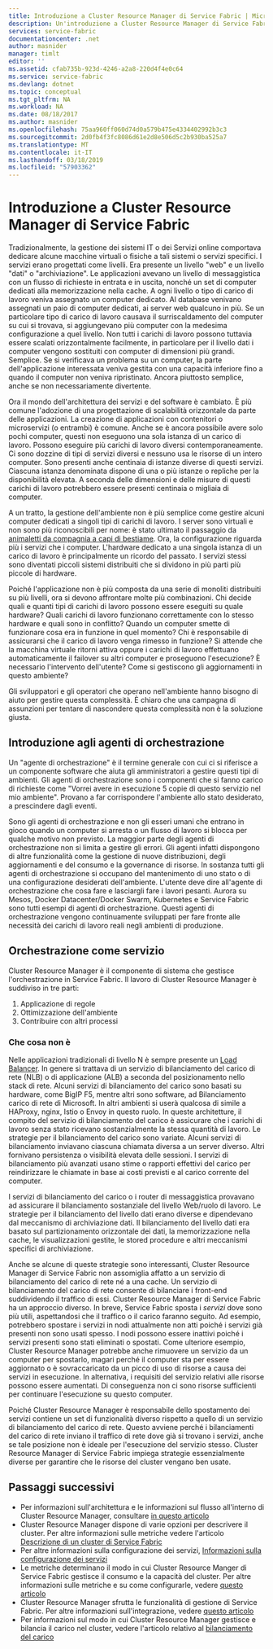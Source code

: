 ```yaml
---
title: Introduzione a Cluster Resource Manager di Service Fabric | Microsoft Docs
description: Un'introduzione a Cluster Resource Manager di Service Fabric.
services: service-fabric
documentationcenter: .net
author: masnider
manager: timlt
editor: ''
ms.assetid: cfab735b-923d-4246-a2a8-220d4f4e0c64
ms.service: service-fabric
ms.devlang: dotnet
ms.topic: conceptual
ms.tgt_pltfrm: NA
ms.workload: NA
ms.date: 08/18/2017
ms.author: masnider
ms.openlocfilehash: 75aa960ff060d74d0a579b475e4334402992b3c3
ms.sourcegitcommit: 2d0fb4f3fc8086d61e2d8e506d5c2b930ba525a7
ms.translationtype: MT
ms.contentlocale: it-IT
ms.lasthandoff: 03/18/2019
ms.locfileid: "57903362"
---
```

# <a name="introducing-the-service-fabric-cluster-resource-manager"></a>Introduzione a Cluster Resource Manager di Service Fabric
Tradizionalmente, la gestione dei sistemi IT o dei Servizi online comportava dedicare alcune macchine virtuali o fisiche a tali sistemi o servizi specifici. I servizi erano progettati come livelli. Era presente un livello "web" e un livello "dati" o "archiviazione". Le applicazioni avevano un livello di messaggistica con un flusso di richieste in entrata e in uscita, nonché un set di computer dedicati alla memorizzazione nella cache. A ogni livello o tipo di carico di lavoro veniva assegnato un computer dedicato. Al database venivano assegnati un paio di computer dedicati, ai server web qualcuno in più. Se un particolare tipo di carico di lavoro causava il surriscaldamento del computer su cui si trovava, si aggiungevano più computer con la medesima configurazione a quel livello. Non tutti i carichi di lavoro possono tuttavia essere scalati orizzontalmente facilmente, in particolare per il livello dati i computer vengono sostituiti con computer di dimensioni più grandi. Semplice. Se si verificava un problema su un computer, la parte dell'applicazione interessata veniva gestita con una capacità inferiore fino a quando il computer non veniva ripristinato. Ancora piuttosto semplice, anche se non necessariamente divertente.

Ora il mondo dell'architettura dei servizi e del software è cambiato. È più comune l'adozione di una progettazione di scalabilità orizzontale da parte delle applicazioni. La creazione di applicazioni con contenitori o microservizi (o entrambi) è comune. Anche se è ancora possibile avere solo pochi computer, questi non eseguono una sola istanza di un carico di lavoro. Possono eseguire più carichi di lavoro diversi contemporaneamente. Ci sono dozzine di tipi di servizi diversi e nessuno usa le risorse di un intero computer. Sono presenti anche centinaia di istanze diverse di questi servizi. Ciascuna istanza denominata dispone di una o più istanze o repliche per la disponibilità elevata. A seconda delle dimensioni e delle misure di questi carichi di lavoro potrebbero essere presenti centinaia o migliaia di computer. 

A un tratto, la gestione dell'ambiente non è più semplice come gestire alcuni computer dedicati a singoli tipi di carichi di lavoro. I server sono virtuali e non sono più riconoscibili per nome: è stato ultimato il passaggio da [animaletti da compagnia a capi di bestiame](https://www.slideshare.net/randybias/architectures-for-open-and-scalable-clouds/20). Ora, la configurazione riguarda più i servizi che i computer. L'hardware dedicato a una singola istanza di un carico di lavoro è principalmente un ricordo del passato. I servizi stessi sono diventati piccoli sistemi distribuiti che si dividono in più parti più piccole di hardware.

Poiché l'applicazione non è più composta da una serie di monoliti distribuiti su più livelli, ora si devono affrontare molte più combinazioni. Chi decide quali e quanti tipi di carichi di lavoro possono essere eseguiti su quale hardware? Quali carichi di lavoro funzionano correttamente con lo stesso hardware e quali sono in conflitto? Quando un computer smette di funzionare cosa era in funzione in quel momento? Chi è responsabile di assicurarsi che il carico di lavoro venga rimesso in funzione? Si attende che la macchina virtuale ritorni attiva oppure i carichi di lavoro effettuano automaticamente il failover su altri computer e proseguono l'esecuzione? È necessario l'intervento dell'utente? Come si gestiscono gli aggiornamenti in questo ambiente?

Gli sviluppatori e gli operatori che operano nell'ambiente hanno bisogno di aiuto per gestire questa complessità. È chiaro che una campagna di assunzioni per tentare di nascondere questa complessità non è la soluzione giusta.

## <a name="introducing-orchestrators"></a>Introduzione agli agenti di orchestrazione
Un "agente di orchestrazione" è il termine generale con cui ci si riferisce a un componente software che aiuta gli amministratori a gestire questi tipi di ambienti. Gli agenti di orchestrazione sono i componenti che si fanno carico di richieste come "Vorrei avere in esecuzione 5 copie di questo servizio nel mio ambiente". Provano a far corrispondere l'ambiente allo stato desiderato, a prescindere dagli eventi.

Sono gli agenti di orchestrazione e non gli esseri umani che entrano in gioco quando un computer si arresta o un flusso di lavoro si blocca per qualche motivo non previsto. La maggior parte degli agenti di orchestrazione non si limita a gestire gli errori. Gli agenti infatti dispongono di altre funzionalità come la gestione di nuove distribuzioni, degli aggiornamenti e del consumo e la governance di risorse. In sostanza tutti gli agenti di orchestrazione si occupano del mantenimento di uno stato o di una configurazione desiderati dell'ambiente. L'utente deve dire all'agente di orchestrazione che cosa fare e lasciargli fare i lavori pesanti. Aurora su Mesos, Docker Datacenter/Docker Swarm, Kubernetes e Service Fabric sono tutti esempi di agenti di orchestrazione. Questi agenti di orchestrazione vengono continuamente sviluppati per fare fronte alle necessità dei carichi di lavoro reali negli ambienti di produzione. 

## <a name="orchestration-as-a-service"></a>Orchestrazione come servizio
Cluster Resource Manager è il componente di sistema che gestisce l'orchestrazione in Service Fabric. Il lavoro di Cluster Resource Manager è suddiviso in tre parti:

1. Applicazione di regole
2. Ottimizzazione dell'ambiente
3. Contribuire con altri processi

### <a name="what-it-isnt"></a>Che cosa non è
Nelle applicazioni tradizionali di livello N è sempre presente un [Load Balancer](https://en.wikipedia.org/wiki/Load_balancing_(computing)). In genere si trattava di un servizio di bilanciamento del carico di rete (NLB) o di applicazione (ALB) a seconda del posizionamento nello stack di rete. Alcuni servizi di bilanciamento del carico sono basati su hardware, come BigIP F5, mentre altri sono software, ad Bilanciamento carico di rete di Microsoft. In altri ambienti si userà qualcosa di simile a HAProxy, nginx, Istio o Envoy in questo ruolo. In queste architetture, il compito del servizio di bilanciamento del carico è assicurare che i carichi di lavoro senza stato ricevano sostanzialmente la stessa quantità di lavoro. Le strategie per il bilanciamento del carico sono variate. Alcuni servizi di bilanciamento inviavano ciascuna chiamata diversa a un server diverso. Altri fornivano persistenza o visibilità elevata delle sessioni. I servizi di bilanciamento più avanzati usano stime o rapporti effettivi del carico per reindirizzare le chiamate in base ai costi previsti e al carico corrente del computer.

I servizi di bilanciamento del carico o i router di messaggistica provavano ad assicurare il bilanciamento sostanziale del livello Web/ruolo di lavoro. Le strategie per il bilanciamento del livello dati erano diverse e dipendevano dal meccanismo di archiviazione dati. Il bilanciamento del livello dati era basato sul partizionamento orizzontale dei dati, la memorizzazione nella cache, le visualizzazioni gestite, le stored procedure e altri meccanismi specifici di archiviazione.

Anche se alcune di queste strategie sono interessanti, Cluster Resource Manager di Service Fabric non assomiglia affatto a un servizio di bilanciamento del carico di rete né a una cache. Un servizio di bilanciamento del carico di rete consente di bilanciare i front-end suddividendo il traffico di essi. Cluster Resource Manager di Service Fabric ha un approccio diverso. In breve, Service Fabric sposta i *servizi* dove sono più utili, aspettandosi che il traffico o il carico faranno seguito. Ad esempio, potrebbero spostare i servizi in nodi attualmente non atti poiché i servizi già presenti non sono usati spesso. I nodi possono essere inattivi poiché i servizi presenti sono stati eliminati o spostati. Come ulteriore esempio, Cluster Resource Manager potrebbe anche rimuovere un servizio da un computer per spostarlo, magari perché il computer sta per essere aggiornato o è sovraccaricato da un picco di uso di risorse a causa dei servizi in esecuzione. In alternativa, i requisiti del servizio relativi alle risorse possono essere aumentati. Di conseguenza non ci sono risorse sufficienti per continuare l'esecuzione su questo computer. 

Poiché Cluster Resource Manager è responsabile dello spostamento dei servizi contiene un set di funzionalità diverso rispetto a quello di un servizio di bilanciamento del carico di rete. Questo avviene perché i bilanciamenti del carico di rete inviano il traffico di rete dove già si trovano i servizi, anche se tale posizione non è ideale per l'esecuzione del servizio stesso. Cluster Resource Manager di Service Fabric impiega strategie essenzialmente diverse per garantire che le risorse del cluster vengano ben usate.

## <a name="next-steps"></a>Passaggi successivi
- Per informazioni sull'architettura e le informazioni sul flusso all'interno di Cluster Resource Manager, consultare [in questo articolo](service-fabric-cluster-resource-manager-architecture.md)
- Cluster Resource Manager dispone di varie opzioni per descrivere il cluster. Per altre informazioni sulle metriche vedere l'articolo [Descrizione di un cluster di Service Fabric](service-fabric-cluster-resource-manager-cluster-description.md)
- Per altre informazioni sulla configurazione dei servizi, [Informazioni sulla configurazione dei servizi](service-fabric-cluster-resource-manager-configure-services.md)
- Le metriche determinano il modo in cui Cluster Resource Manger di Service Fabric gestisce il consumo e la capacità del cluster. Per altre informazioni sulle metriche e su come configurarle, vedere [questo articolo](service-fabric-cluster-resource-manager-metrics.md)
- Cluster Resource Manager sfrutta le funzionalità di gestione di Service Fabric. Per altre informazioni sull'integrazione, vedere [questo articolo](service-fabric-cluster-resource-manager-management-integration.md)
- Per informazioni sul modo in cui Cluster Resource Manager gestisce e bilancia il carico nel cluster, vedere l'articolo relativo al [bilanciamento del carico](service-fabric-cluster-resource-manager-balancing.md)
